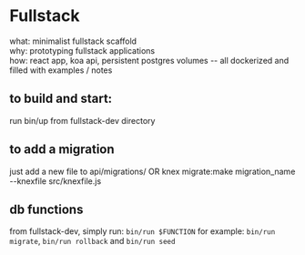 # Fullstack
what: minimalist fullstack scaffold  
why: prototyping fullstack applications  
how: react app, koa api, persistent postgres volumes -- all dockerized and filled with examples / notes

## to build and start:
run bin/up from fullstack-dev directory

## to add a migration
just add a new file to api/migrations/ OR
knex migrate:make migration_name --knexfile src/knexfile.js

## db functions
from fullstack-dev, simply run: `bin/run $FUNCTION`
for example: `bin/run migrate`, `bin/run rollback` and `bin/run seed`


<!-- TODO 
add work processor
add api routing
add app routing
-->

<!-- DONE 
add db migration
-->
